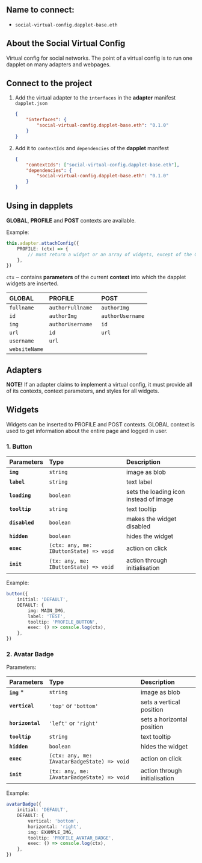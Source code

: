 ## Name to connect:

- `social-virtual-config.dapplet-base.eth`

## About the Social Virtual Config

Virtual config for social networks. The point of a virtual config is to run one dapplet on many adapters and webpages.

## Connect to the project

1.  Add the virtual adapter to the `interfaces` in the **adapter** manifest `dapplet.json`

    ```json
    {
        "interfaces": {
            "social-virtual-config.dapplet-base.eth": "0.1.0"
        }
    }
    ```

2.  Add it to `contextIds` and `dependencies` of the **dapplet** manifest

    ```json
    {
        "contextIds": ["social-virtual-config.dapplet-base.eth"],
        "dependencies": {
            "social-virtual-config.dapplet-base.eth": "0.1.0"
        }
    }
    ```

## Using in dapplets

**GLOBAL**, **PROFILE** and **POST** contexts are available.

Example:

```ts
this.adapter.attachConfig({
    PROFILE: (ctx) => {
        // must return a widget or an array of widgets, except of the GLOBAL context
    },
})
```

`ctx` ‒ contains **parameters** of the current **context** into which the dapplet widgets are inserted.

| GLOBAL        | PROFILE           | POST             |
| :------------ | :---------------- | :--------------- |
| `fullname`    | `authorFullname ` | `authorImg`      |
| `id`          | `authorImg `      | `authorUsername` |
| `img`         | `authorUsername`  | `id `            |
| `url`         | `id `             | `url`            |
| `username`    | `url`             |                  |
| `websiteName` |                   |                  |

## Adapters

**NOTE!**
If an adapter claims to implement a virtual config, it must provide all of its contexts, context parameters, and styles for all widgets.

## Widgets

Widgets can be inserted to PROFILE and POST contexts. GLOBAL context is used to get information about the entire page and logged in user.

### 1. Button

| Parameters     | Type                                   | Description                            |
| :------------- | :------------------------------------- | :------------------------------------- |
| **`img`**      | `string`                               | image as blob                          |
| **`label`**    | `string`                               | text label                             |
| **`loading`**  | `boolean`                              | sets the loading icon instead of image |
| **`tooltip`**  | `string`                               | text tooltip                           |
| **`disabled`** | `boolean`                              | makes the widget disabled              |
| **`hidden`**   | `boolean`                              | hides the widget                       |
| **`exec`**     | `(ctx: any, me: IButtonState) => void` | action on click                        |
| **`init`**     | `(tx: any, me: IButtonState) => void`  | action through initialisation          |

Example:

```ts
button({
    initial: 'DEFAULT',
    DEFAULT: {
        img: MAIN_IMG,
        label: 'TEST',
        tooltip: 'PROFILE_BUTTON',
        exec: () => console.log(ctx),
    },
})
```

### 2. Avatar Badge

Parameters:

| Parameters       | Type                                        | Description                   |
| :--------------- | :------------------------------------------ | :---------------------------- |
| **`img`** \*     | `string`                                    | image as blob                 |
| **`vertical`**   | `'top'` or `'bottom'`                       | sets a vertical position      |
| **`horizontal`** | `'left'` or `'right'`                       | sets a horizontal position    |
| **`tooltip`**    | `string`                                    | text tooltip                  |
| **`hidden`**     | `boolean`                                   | hides the widget              |
| **`exec`**       | `(ctx: any, me: IAvatarBadgeState) => void` | action on click               |
| **`init`**       | `(tx: any, me: IAvatarBadgeState) => void`  | action through initialisation |

Example:

```ts
avatarBadge({
    initial: 'DEFAULT',
    DEFAULT: {
        vertical: 'bottom',
        horizontal: 'right',
        img: EXAMPLE_IMG,
        tooltip: 'PROFILE_AVATAR_BADGE',
        exec: () => console.log(ctx),
    },
})
```
